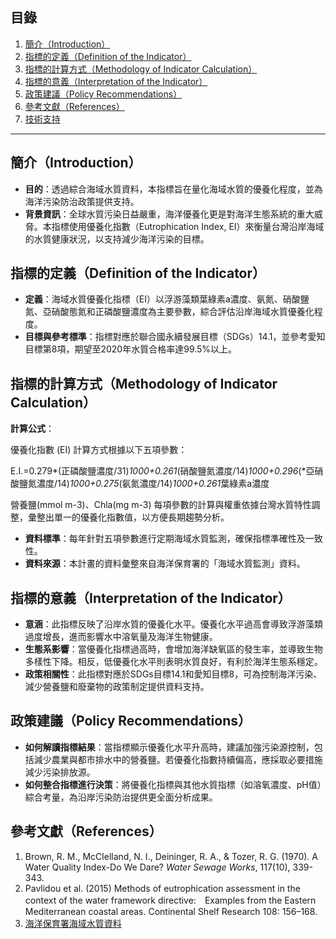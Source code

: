 ## 目錄
1. [簡介（Introduction）](#簡介introduction)
2. [指標的定義（Definition of the Indicator）](#指標的定義definition-of-the-indicator)
3. [指標的計算方式（Methodology of Indicator Calculation）](#指標的計算方式methodology-of-indicator-calculation)
4. [指標的意義（Interpretation of the Indicator）](#指標的意義interpretation-of-the-indicator)
5. [政策建議（Policy Recommendations）](#政策建議policy-recommendations)
6. [參考文獻（References）](#參考文獻references)
7. [技術支持](#技術支持)

---

## 簡介（Introduction）
* **目的**：透過綜合海域水質資料，本指標旨在量化海域水質的優養化程度，並為海洋污染防治政策提供支持。
* **背景資訊**：全球水質污染日益嚴重，海洋優養化更是對海洋生態系統的重大威脅。本指標使用優養化指數（Eutrophication Index, EI）來衡量台灣沿岸海域的水質健康狀況，以支持減少海洋污染的目標。

## 指標的定義（Definition of the Indicator）
* **定義**：海域水質優養化指標（EI）以浮游藻類葉綠素a濃度、氨氮、硝酸鹽氮、亞硝酸態氮和正磷酸鹽濃度為主要參數，綜合評估沿岸海域水質優養化程度。
* **目標與參考標準**：指標對應於聯合國永續發展目標（SDGs）14.1，並參考愛知目標第8項，期望至2020年水質合格率達99.5%以上。

## 指標的計算方式（Methodology of Indicator Calculation）
**計算公式**：

優養化指數 \(EI\) 計算方式根據以下五項參數：


E.I.=0.279*(正磷酸鹽濃度/31)*1000+0.261*(硝酸鹽氮濃度/14)*1000+0.296*(*亞硝酸鹽氮濃度/14)*1000+0.275*(氨氮濃度/14)*1000+0.261*葉綠素a濃度

營養鹽(mmol m-3)、Chla(mg m-3)
每項參數的計算與權重依據台灣水質特性調整，彙整出單一的優養化指數值，以方便長期趨勢分析。

* **資料標準**：每年針對五項參數進行定期海域水質監測，確保指標準確性及一致性。
* **資料來源**：本計畫的資料彙整來自海洋保育署的「海域水質監測」資料。

## 指標的意義（Interpretation of the Indicator）
* **意涵**：此指標反映了沿岸水質的優養化水平。優養化水平過高會導致浮游藻類過度增長，進而影響水中溶氧量及海洋生物健康。
* **生態系影響**：當優養化指標過高時，會增加海洋缺氧區的發生率，並導致生物多樣性下降。相反，低優養化水平則表明水質良好，有利於海洋生態系穩定。
* **政策相關性**：此指標對應於SDGs目標14.1和愛知目標8，可為控制海洋污染、減少營養鹽和廢棄物的政策制定提供資料支持。

## 政策建議（Policy Recommendations）
* **如何解讀指標結果**：當指標顯示優養化水平升高時，建議加強污染源控制，包括減少農業與都市排水中的營養鹽。若優養化指數持續偏高，應採取必要措施減少污染排放源。
* **如何整合指標進行決策**：將優養化指標與其他水質指標（如溶氧濃度、pH值）綜合考量，為沿岸污染防治提供更全面分析成果。

## 參考文獻（References）
1. Brown, R. M., McClelland, N. I., Deininger, R. A., & Tozer, R. G. (1970). A Water Quality Index-Do We Dare? *Water Sewage Works*, 117(10), 339-343.
2. Pavlidou et al. (2015) Methods of eutrophication assessment in the context of the water framework directive:　Examples from the Eastern Mediterranean coastal areas. Continental Shelf Research 108: 156–168.
3. [海洋保育署海域水質資料](https://iocean.oca.gov.tw/OCA_OceanConservation/PUBLIC/Marine_WaterQuality.aspx)
